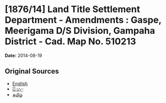 # [1876/14] Land Title Settlement Department - Amendments : Gaspe, Meerigama D/S Division, Gampaha District - Cad. Map No. 510213

**Date:** 2014-08-19

## Original Sources

- [English](https://documents.gov.lk/view/extra-gazettes/2014/8/1876-14_E.pdf)
- [සිංහල](https://documents.gov.lk/view/extra-gazettes/2014/8/1876-14_S.pdf)
- [தமிழ்](https://documents.gov.lk/view/extra-gazettes/2014/8/1876-14_T.pdf)
